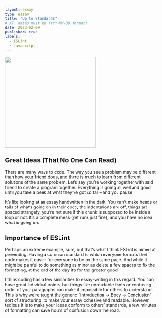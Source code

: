```yaml
---
layout: essay
type: essay
title: "Up to Standards"
# All dates must be YYYY-MM-DD format!
date: 2023-02-09
published: true
labels:
  - ESLint
  - Javascript
---
```


<div class="text-center p-4">
  <img width="300px" class="rounded pe-4" src="https://eslint.org/assets/images/release-notes-minor-560w.jpeg">
</div>

## Great Ideas (That No One Can Read)
There are many ways to code. The way you see a problem may be different than how your friend does, and there is much to learn from different solutions of the same problem. Let’s say you’re working together with said friend to create a program together. Everything is going all well and good until you take a peek at what they’ve got so far – and you pause.

It’s like looking at an essay handwritten in the dark. You can’t make heads or tails of what’s going on in their code; the indentations are off, things are spaced strangely, you’re not sure if this chunk is supposed to be inside a loop or not. It’s a complete mess (yet runs just fine), and you have no idea what is going on. 

## Importance of ESLint
Perhaps an extreme example, sure, but that’s what I think ESLint is aimed at preventing. Having a common standard to which everyone formats their code makes it easier for everyone to be on the same page. And while it might be painful to do something as minor as delete a few spaces to fix the formatting, at the end of the day it’s for the greater good.

I think coding has a few similarities to essay-writing in this regard. You can have great individual points, but things like unreadable fonts or confusing order of your paragraphs can make it impossible for others to understand. This is why we’re taught the generic “Introduction -> Body -> Conclusion” sort of structuring, to make your essay cohesive and readable. However tedious it is to make your ideas conform to others’ standards, a few minutes of formatting can save hours of confusion down the road.
